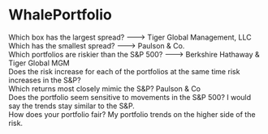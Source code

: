# WhalePortfolio
Which box has the largest spread?  ---> Tiger Global Management, LLC<br>
Which has the smallest spread? --->  Paulson & Co. <br>
Which portfolios are riskier than the S&P 500? ---> Berkshire Hathaway & Tiger Global MGM <br>
Does the risk increase for each of the portfolios at the same time risk increases in the S&P?<br>
Which returns most closely mimic the S&P? Paulson & Co <br>
Does the portfolio seem sensitive to movements in the S&P 500? I would say the trends stay similar to the S&P. <br>
How does your portfolio fair? My portfolio trends on the higher side of the risk.
